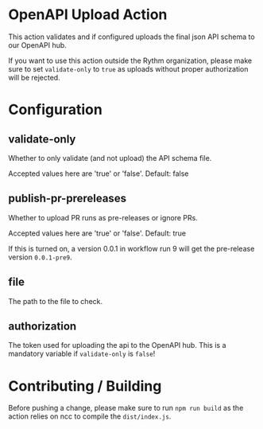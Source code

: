 # OpenAPI Upload Action

This action validates and if configured uploads the final
json API schema to our OpenAPI hub.

If you want to use this action outside the Rythm
organization, please make sure to set `validate-only` 
to `true` as uploads without proper authorization will
be rejected.

# Configuration

## validate-only

Whether to only validate (and not upload) the API schema file.

Accepted values here are 'true' or 'false'. Default: false

## publish-pr-prereleases

Whether to upload PR runs as pre-releases or ignore PRs.

Accepted values here are 'true' or 'false'. Default: true

If this is turned on, a version 0.0.1 in workflow run 9 will
get the pre-release version `0.0.1-pre9`.

## file

The path to the file to check.

## authorization

The token used for uploading the api to the OpenAPI hub. 
This is a mandatory variable if `validate-only` is `false`!

# Contributing / Building

Before pushing a change, please make sure to run `npm run build`
as the action relies on ncc to compile the `dist/index.js`.